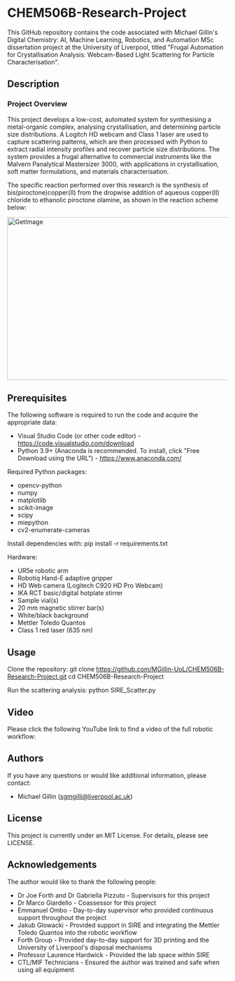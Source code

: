 # CHEM506B-Research-Project
This GitHub repository contains the code associated with Michael Gillin's Digital Chemistry: AI, Machine Learning, Robotics, and Automation MSc dissertation project at the University of Liverpool, titled "Frugal Automation for Crystallisation Analysis: Webcam-Based Light Scattering for Particle Characterisation".

## Description

### Project Overview

This project develops a low-cost, automated system for synthesising a metal-organic complex, analysing crystallisation, and determining particle size distributions. A Logitch HD webcam and Class 1 laser are used to capture scattering patterns, which are then processed with Python to extract radial intensity profiles and recover particle size distributions. The system provides a frugal alternative to commercial instruments like the Malvern Panalytical Mastersizer 3000, with applications in crystallisation, soft matter formulations, and materials characterisation.

The specific reaction performed over this research is the synthesis of bis(piroctone)copper(II) from the dropwise addition of aqueous copper(II) chloride to ethanolic piroctone olamine, as shown in the reaction scheme below:

<img width="1747" height="372" alt="GetImage" src="https://github.com/user-attachments/assets/69a06b24-7854-4cb2-82fe-fe51a903875f" />


## Prerequisites

The following software is required to run the code and acquire the appropriate data:

- Visual Studio Code (or other code editor) - https://code.visualstudio.com/download
- Python 3.9+ (Anaconda is recommended. To install, click "Free Download using the URL") - https://www.anaconda.com/

Required Python packages:
- opencv-python
- numpy
- matplotlib
- scikit-image
- scipy
- miepython
- cv2-enumerate-cameras

Install dependencies with:
pip install -r requirements.txt

Hardware:

- UR5e robotic arm
- Robotiq Hand-E adaptive gripper
- HD Web camera (Logitech C920 HD Pro Webcam)
- IKA RCT basic/digital hotplate stirrer
- Sample vial(s)
- 20 mm magnetic stirrer bar(s)
- White/black background
- Mettler Toledo Quantos
- Class 1 red laser (635 nm)

## Usage

Clone the repository:
git clone https://github.com/MGillin-UoL/CHEM506B-Research-Project.git
cd CHEM506B-Research-Project

Run the scattering analysis:
python SIRE_Scatter.py

## Video

Please click the following YouTube link to find a video of the full robotic workflow:

## Authors
If you have any questions or would like additional information, please contact:
- Michael Gillin (sgmgilli@liverpool.ac.uk)

## License
This project is currently under an MIT License. For details, please see LICENSE.

## Acknowledgements
The author would like to thank the following people:
- Dr Joe Forth and Dr Gabriella Pizzuto - Supervisors for this project
- Dr Marco Giardello - Coassessor for this project
- Emmanuel Ombo - Day-to-day supervisor who provided continuous support throughout the project
- Jakub Glowacki - Provided support in SIRE and integrating the Mettler Toledo Quantos into the robotic workflow
- Forth Group - Provided day-to-day support for 3D printing and the University of Liverpool's disposal mechanisms
- Professor Laurence Hardwick - Provided the lab space within SIRE
- CTL/MIF Technicians - Ensured the author was trained and safe when using all equipment
